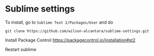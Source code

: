 # Sublime settings
To install, go to `Sublime Text 2/Packages/User` and do

```
git clone https://github.com/wilson-alcantara/sublime-settings.git
```

Install Package Control https://packagecontrol.io/installation#st2

Restart sublime
